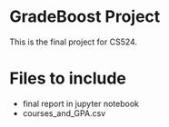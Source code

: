 # GradeBoost Project
This is the final project for CS524. 

# Files to include
- final report in jupyter notebook
- courses_and_GPA.csv
